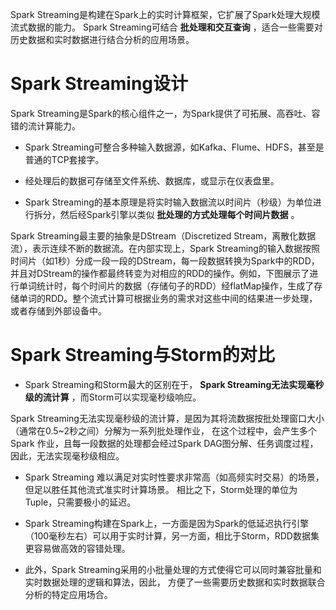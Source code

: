 Spark Streaming是构建在Spark上的实时计算框架，它扩展了Spark处理大规模流式数据的能力。
Spark Streaming可结合 __批处理和交互查询__ ，适合一些需要对历史数据和实时数据进行结合分析的应用场景。

# Spark Streaming设计
Spark Streaming是Spark的核心组件之一，为Spark提供了可拓展、高吞吐、容错的流计算能力。

* Spark Streaming可整合多种输入数据源，如Kafka、Flume、HDFS，甚至是普通的TCP套接字。
* 经处理后的数据可存储至文件系统、数据库，或显示在仪表盘里。

* Spark Streaming的基本原理是将实时输入数据流以时间片（秒级）为单位进行拆分，然后经Spark引擎以类似 __批处理的方式处理每个时间片数据__ 。

Spark Streaming最主要的抽象是DStream（Discretized Stream，离散化数据流），表示连续不断的数据流。在内部实现上，Spark Streaming的输入数据按照时间片（如1秒）分成一段一段的DStream，每一段数据转换为Spark中的RDD，并且对DStream的操作都最终转变为对相应的RDD的操作。例如，下图展示了进行单词统计时，每个时间片的数据（存储句子的RDD）经flatMap操作，生成了存储单词的RDD。整个流式计算可根据业务的需求对这些中间的结果进一步处理，或者存储到外部设备中。

# Spark Streaming与Storm的对比
* Spark Streaming和Storm最大的区别在于， __Spark Streaming无法实现毫秒级的流计算__ ，而Storm可以实现毫秒级响应。

Spark Streaming无法实现毫秒级的流计算，是因为其将流数据按批处理窗口大小（通常在0.5~2秒之间）分解为一系列批处理作业，
在这个过程中，会产生多个Spark 作业，且每一段数据的处理都会经过Spark DAG图分解、任务调度过程，因此，无法实现毫秒级相应。

* Spark Streaming 难以满足对实时性要求非常高（如高频实时交易）的场景，但足以胜任其他流式准实时计算场景。
相比之下，Storm处理的单位为Tuple，只需要极小的延迟。

* Spark Streaming构建在Spark上，一方面是因为Spark的低延迟执行引擎（100毫秒左右）可以用于实时计算，另一方面，相比于Storm，RDD数据集更容易做高效的容错处理。

* 此外，Spark Streaming采用的小批量处理的方式使得它可以同时兼容批量和实时数据处理的逻辑和算法，因此，
方便了一些需要历史数据和实时数据联合分析的特定应用场合。

